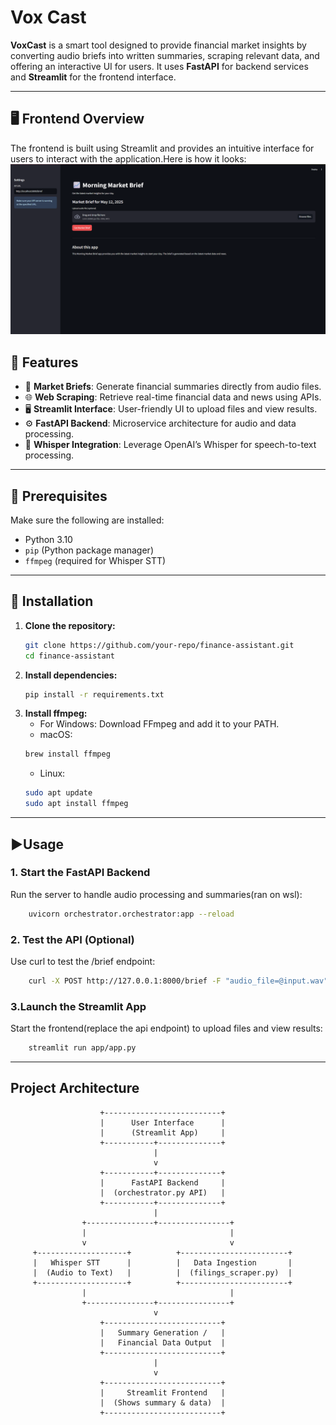 #  Vox Cast

**VoxCast** is a smart tool designed to provide financial market insights by converting audio briefs into written summaries, scraping relevant data, and offering an interactive UI for users. It uses **FastAPI** for backend services and **Streamlit** for the frontend interface.

---
## 🖥️ Frontend Overview
The frontend is built using Streamlit and provides an intuitive interface for users to interact with the application.Here is how it looks:
<img alt="Frontend Screenshot" src="Screenshot 2025-05-12 161730.png">


## 🚀 Features

- 🎤 **Market Briefs**: Generate financial summaries directly from audio files.
- 🌐 **Web Scraping**: Retrieve real-time financial data and news using APIs.
- 🖥️ **Streamlit Interface**: User-friendly UI to upload files and view results.
- ⚙️ **FastAPI Backend**: Microservice architecture for audio and data processing.
- 🧠 **Whisper Integration**: Leverage OpenAI’s Whisper for speech-to-text processing.

---

## 🧰 Prerequisites

Make sure the following are installed:

- Python 3.10
- `pip` (Python package manager)
- `ffmpeg` (required for Whisper STT)

---

## 🔧 Installation

1. **Clone the repository:**
   ```bash
   git clone https://github.com/your-repo/finance-assistant.git
   cd finance-assistant

2. **Install dependencies:**
    ```bash 
    pip install -r requirements.txt

3. **Install ffmpeg:**
    - For Windows: Download FFmpeg and add it to your PATH.
    - macOS:
    ```bash
    brew install ffmpeg
    ```
    - Linux:
    ```bash
    sudo apt update
    sudo apt install ffmpeg
    ```

---


## ▶️Usage
### 1. **Start the FastAPI Backend**
Run the server to handle audio processing and summaries(ran on wsl):
```bash
    uvicorn orchestrator.orchestrator:app --reload
```
### 2. Test the API (Optional)
Use curl to test the /brief endpoint:
```bash
    curl -X POST http://127.0.0.1:8000/brief -F "audio_file=@input.wav"
```

### 3.Launch the Streamlit App
Start the frontend(replace the api endpoint) to upload files and view results:
```bash
    streamlit run app/app.py
```
---


##  Project Architecture
```
                    +--------------------------+
                    |      User Interface      |
                    |      (Streamlit App)     |
                    +-----------+--------------+
                                |
                                v
                    +-----------+--------------+
                    |      FastAPI Backend     |
                    |  (orchestrator.py API)   |
                    +-----------+--------------+
                                |
                +---------------+----------------+
                |                                |
                v                                v
     +--------------------+          +------------------------+
     |   Whisper STT      |          |   Data Ingestion       |
     |  (Audio to Text)   |          |  (filings_scraper.py)  |
     +--------------------+          +------------------------+
                |                                |
                +---------------+----------------+
                                v
                    +--------------------------+
                    |   Summary Generation /   |
                    |   Financial Data Output  |
                    +--------------------------+
                                |
                                v
                    +--------------------------+
                    |     Streamlit Frontend   |
                    |  (Shows summary & data)  |
                    +--------------------------+


```






    
